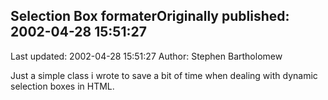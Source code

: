 ## Selection Box formaterOriginally published: 2002-04-28 15:51:27 
Last updated: 2002-04-28 15:51:27 
Author: Stephen Bartholomew 
 
Just a simple class i wrote to save a bit of time when dealing with dynamic selection boxes in HTML.